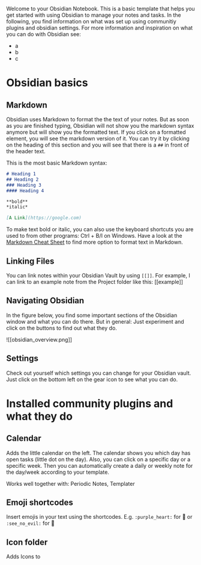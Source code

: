 Welcome to your Obsidian Notebook.
This is a basic template that helps you get started with using Obsidian to manage your notes and tasks. In the following, you find information on what was set up using communitiy plugins and obsidian settings. 
For more information and inspiration on what you can do with Obsidian see:

- a
- b
- c
# Obsidian basics

## Markdown

Obsidian uses Markdown to format the the text of your notes. 
But as soon as you are finished typing, Obsidian will not show you the markdown syntax anymore but will show you the formatted text. If you click on a formatted element, you will see the markdown version of it. You can try it by clicking on the heading of this section and you will see that there is a `##` in front of the header text.

This is the most basic Markdown syntax:

```md
# Heading 1
## Heading 2
### Heading 3
#### Heading 4

**bold**
*italic*

[A Link](https://google.com)
```

To make text bold or italic, you can also use the keyboard shortcuts you are used to from other programs: Ctrl + B/I on Windows. Have a look at the [Markdown Cheat Sheet](https://github.com/adam-p/markdown-here/wiki/Markdown-Cheatsheet) to find more option to format text in Markdown.

## Linking Files

You can link notes within your Obsidian Vault by using `[[]]`. For example, I can link to an example note from the Project folder like this: [[example]]

## Navigating Obsidian

In the figure below, you find some important sections of the Obsidian window and what you can do there. But in general: Just experiment and click on the buttons to find out what they do.

![[obsidian_overview.png]]

## Settings

Check out yourself which settings you can change for your Obsidian vault. Just click on the bottom left on the gear icon to see what you can do.
# Installed community plugins and what they do



## Calendar

Adds the little calendar on the left. The calendar shows you which day has open tasks (little dot on the day). Also, you can click on a specific day or a specific week. Then you can automatically create a daily or weekly note for the day/week according to your template. 

Works well together with: Periodic Notes, Templater

## Emoji shortcodes

Insert emojis in your text using the shortcodes. E.g. `:purple_heart:` for 💜 or `:see_no_evil:` for 🙈

## Icon folder

Adds Icons to 





